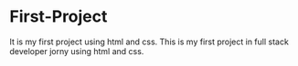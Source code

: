 # First-Project
It is my first project using html and css.
This is my first project in full stack developer jorny using html and css.
